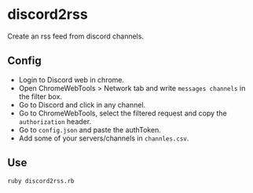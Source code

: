 # discord2rss

Create an rss feed from discord channels.

## Config

- Login to Discord web in chrome.
- Open ChromeWebTools > Network tab and write `messages channels` in the filter box.
- Go to Discord and click in any channel.
- Go to ChromeWebTools, select the filtered request and copy the `authorization` header.
- Go to `config.json` and paste the authToken.
- Add some of your servers/channels in `channles.csv`.

## Use
``` bash
ruby discord2rss.rb
```